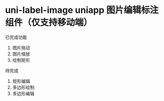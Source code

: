 # uni-label-image uniapp 图片编辑标注组件（仅支持移动端）

已完成功能

1. 图片拖动
2. 图片缩放
3. 绘制矩形

待完成

1. 矩形编辑
2. 多边形绘制
3. 多边形编辑
